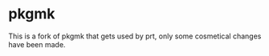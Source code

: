 # pkgmk

This is a fork of pkgmk that gets used by prt, only some cosmetical changes have been made.
